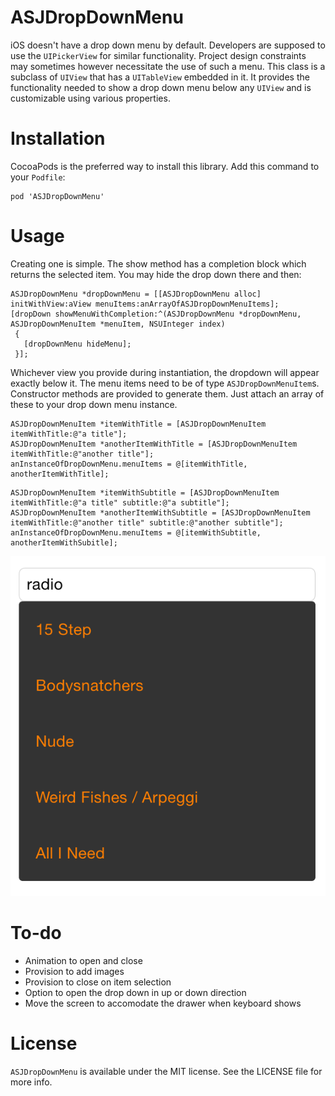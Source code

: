 # ASJDropDownMenu

iOS doesn't have a drop down menu by default. Developers are supposed to use the `UIPickerView` for similar functionality. Project design constraints may sometimes however necessitate the use of such a menu. This class is a subclass of `UIView` that has a `UITableView` embedded in it. It provides the functionality needed to show a drop down menu below any `UIView` and is customizable using various properties.

# Installation

CocoaPods is the preferred way to install this library. Add this command to your `Podfile`:

```
pod 'ASJDropDownMenu'
```

# Usage

Creating one is simple. The show method has a completion block which returns the selected item. You may hide the drop down there and then:

```objc
ASJDropDownMenu *dropDownMenu = [[ASJDropDownMenu alloc] initWithView:aView menuItems:anArrayOfASJDropDownMenuItems];
[dropDown showMenuWithCompletion:^(ASJDropDownMenu *dropDownMenu, ASJDropDownMenuItem *menuItem, NSUInteger index)
 {
   [dropDownMenu hideMenu];
 }];
```

Whichever view you provide during instantiation, the dropdown will appear exactly below it. The menu items need to be of type `ASJDropDownMenuItem`s. Constructor methods are provided to generate them. Just attach an array of these to your drop down menu instance.

```objc
ASJDropDownMenuItem *itemWithTitle = [ASJDropDownMenuItem itemWithTitle:@"a title"];
ASJDropDownMenuItem *anotherItemWithTitle = [ASJDropDownMenuItem itemWithTitle:@"another title"];
anInstanceOfDropDownMenu.menuItems = @[itemWithTitle, anotherItemWithTitle];
```

```objc
ASJDropDownMenuItem *itemWithSubtitle = [ASJDropDownMenuItem itemWithTitle:@"a title" subtitle:@"a subtitle"];
ASJDropDownMenuItem *anotherItemWithSubtitle = [ASJDropDownMenuItem itemWithTitle:@"another title" subtitle:@"another subtitle"];
anInstanceOfDropDownMenu.menuItems = @[itemWithSubtitle, anotherItemWithSubitle];
```

![alt tag](Screenshot.png)

# To-do

- Animation to open and close
- Provision to add images
- Provision to close on item selection
- Option to open the drop down in up or down direction
- Move the screen to accomodate the drawer when keyboard shows

# License

`ASJDropDownMenu` is available under the MIT license. See the LICENSE file for more info.

